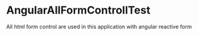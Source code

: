 # AngularAllFormControllTest

All html form control are used in this application  with angular reactive form
